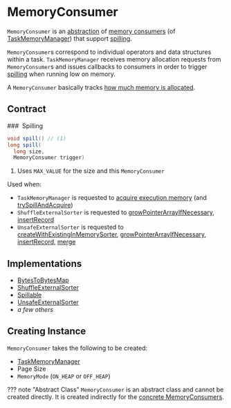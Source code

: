# MemoryConsumer

`MemoryConsumer` is an [abstraction](#contract) of [memory consumers](#implementations) (of [TaskMemoryManager](TaskMemoryManager.md#consumers)) that support [spilling](#spill).

`MemoryConsumer`s correspond to individual operators and data structures within a task. `TaskMemoryManager` receives memory allocation requests from `MemoryConsumer`s and issues callbacks to consumers in order to trigger [spilling](#spill) when running low on memory.

A `MemoryConsumer` basically tracks [how much memory is allocated](#used).

## Contract

### <span id="spill"> Spilling

```java
void spill() // (1)
long spill(
  long size,
  MemoryConsumer trigger)
```

1. Uses `MAX_VALUE` for the size and this `MemoryConsumer`

Used when:

* `TaskMemoryManager` is requested to [acquire execution memory](TaskMemoryManager.md#acquireExecutionMemory) (and [trySpillAndAcquire](TaskMemoryManager.md#trySpillAndAcquire))
* `ShuffleExternalSorter` is requested to [growPointerArrayIfNecessary](../shuffle/ShuffleExternalSorter.md#growPointerArrayIfNecessary), [insertRecord](../shuffle/ShuffleExternalSorter.md#insertRecord)
* `UnsafeExternalSorter` is requested to [createWithExistingInMemorySorter](UnsafeExternalSorter.md#createWithExistingInMemorySorter),  [growPointerArrayIfNecessary](UnsafeExternalSorter.md#growPointerArrayIfNecessary), [insertRecord](UnsafeExternalSorter.md#insertRecord), [merge](UnsafeExternalSorter.md#merge)

## Implementations

* [BytesToBytesMap](../BytesToBytesMap.md)
* [ShuffleExternalSorter](../shuffle/ShuffleExternalSorter.md)
* [Spillable](../shuffle/Spillable.md)
* [UnsafeExternalSorter](UnsafeExternalSorter.md)
* _a few others_

## Creating Instance

`MemoryConsumer` takes the following to be created:

* <span id="taskMemoryManager"> [TaskMemoryManager](TaskMemoryManager.md)
* <span id="pageSize"> Page Size
* <span id="mode"> `MemoryMode` (`ON_HEAP` or `OFF_HEAP`)

??? note "Abstract Class"
    `MemoryConsumer` is an abstract class and cannot be created directly. It is created indirectly for the [concrete MemoryConsumers](#implementations).
